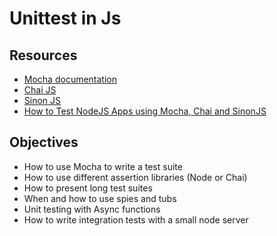 # Unittest in Js

## Resources
- [Mocha documentation](https://mochajs.org/)
- [Chai JS](https://www.chaijs.com/api/)
- [Sinon JS](https://sinonjs.org/)
- [How to Test NodeJS Apps using Mocha, Chai and SinonJS](https://www.digitalocean.com/community/tutorials/how-to-test-nodejs-apps-using-mocha-chai-and-sinonjs)

## Objectives
- How to use Mocha to write a test suite
- How to use different assertion libraries (Node or Chai)
- How to present long test suites
- When and how to use spies and tubs
- Unit testing with Async functions
- How to write integration tests with a small node server

